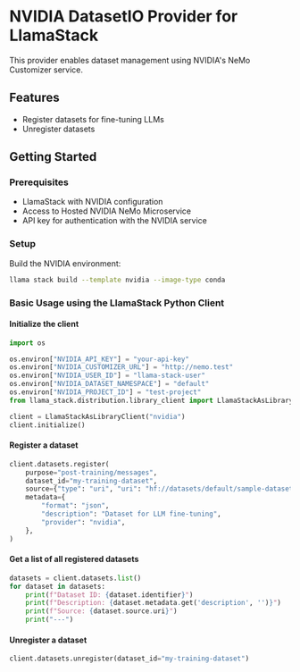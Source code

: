 # NVIDIA DatasetIO Provider for LlamaStack

This provider enables dataset management using NVIDIA's NeMo Customizer service.

## Features

- Register datasets for fine-tuning LLMs
- Unregister datasets

## Getting Started

### Prerequisites

- LlamaStack with NVIDIA configuration
- Access to Hosted NVIDIA NeMo Microservice
- API key for authentication with the NVIDIA service

### Setup

Build the NVIDIA environment:

```bash
llama stack build --template nvidia --image-type conda
```

### Basic Usage using the LlamaStack Python Client

#### Initialize the client

```python
import os

os.environ["NVIDIA_API_KEY"] = "your-api-key"
os.environ["NVIDIA_CUSTOMIZER_URL"] = "http://nemo.test"
os.environ["NVIDIA_USER_ID"] = "llama-stack-user"
os.environ["NVIDIA_DATASET_NAMESPACE"] = "default"
os.environ["NVIDIA_PROJECT_ID"] = "test-project"
from llama_stack.distribution.library_client import LlamaStackAsLibraryClient

client = LlamaStackAsLibraryClient("nvidia")
client.initialize()
```

#### Register a dataset

```python
client.datasets.register(
    purpose="post-training/messages",
    dataset_id="my-training-dataset",
    source={"type": "uri", "uri": "hf://datasets/default/sample-dataset"},
    metadata={
        "format": "json",
        "description": "Dataset for LLM fine-tuning",
        "provider": "nvidia",
    },
)
```

#### Get a list of all registered datasets

```python
datasets = client.datasets.list()
for dataset in datasets:
    print(f"Dataset ID: {dataset.identifier}")
    print(f"Description: {dataset.metadata.get('description', '')}")
    print(f"Source: {dataset.source.uri}")
    print("---")
```

#### Unregister a dataset

```python
client.datasets.unregister(dataset_id="my-training-dataset")
```
